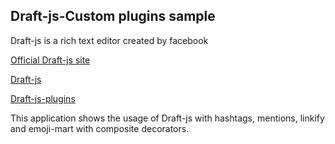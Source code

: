 ## Draft-js-Custom plugins sample

Draft-js is a rich text editor created by facebook

[Official Draft-js site](https://facebook.github.io/draft-js/)

[Draft-js](https://github.com/facebook/draft-js)

[Draft-js-plugins](https://github.com/draft-js-plugins/draft-js-plugins)

This application shows the usage of Draft-js with hashtags, mentions, linkify and emoji-mart  with composite decorators. 
